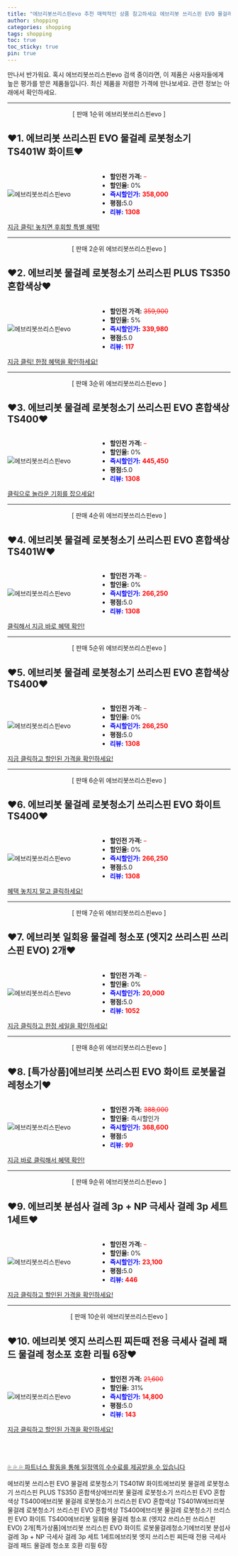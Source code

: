 ```yaml
---
title: "에브리봇쓰리스핀evo 추천 매력적인 상품 참고하세요 에브리봇 쓰리스핀 EVO 물걸레 로봇청소기"
author: shopping
categories: shopping
tags: shopping
toc: true
toc_sticky: true
pin: true
---
```

만나서 반가워요. 혹시 에브리봇쓰리스핀evo 검색 중이라면, 이 제품은 사용자들에게 높은 평가를 받은 제품들입니다. 최신 제품을 저렴한 가격에 만나보세요. 관련 정보는 아래에서 확인하세요.

---
<p class="toplist" style="margin: 0 auto; display: block; width: fit-content;">[ 판매 1순위 에브리봇쓰리스핀evo ]</p>

<h2><strong>❤️1. 에브리봇 쓰리스핀 EVO 물걸레 로봇청소기 TS401W 화이트❤️</strong></h2>

<div style="display: flex; align-items: center;">
    <div style="flex: 0.4;">
        <img src="https://thumbnail9.coupangcdn.com/thumbnails/remote/230x230ex/image/retail/images/2023/11/10/14/4/0cbb4482-5e0e-415c-9001-ea6b1a8ce6b5.png" alt="에브리봇쓰리스핀evo" style="max-width: 100%;">
    </div>
    <div style="flex: 0.6; margin-left: 10px;">
        <ul>
            <li><strong>할인전 가격:</strong> <del style="color: red;">-</del></li>
            <li><strong>할인율:</strong> 0%</li>
            <li><span style='color:blue'><strong>즉시할인가:</strong></span> <span style='color:red'><strong>358,000</strong></span></li>
            <li><strong>평점:</strong>5.0</li>
            <li><span style='color:blue'><strong>리뷰:</strong></span> <span style='color:red'><strong>1308</strong></span></li>
        </ul>
    </div>
</div>
<div class="center">
    <a href="https://William4Davisa.github.io?lptag=AF9450613&subid=githubio&pageKey=6872357576&traceid=V0-153&itemId=20660287540&vendorItemId=87733059459" class="myButton">
        지금 클릭! 놓치면 후회할 특별 혜택!
    </a>
</div>


---
<p class="toplist" style="margin: 0 auto; display: block; width: fit-content;">[ 판매 2순위 에브리봇쓰리스핀evo ]</p>

<h2><strong>❤️2. 에브리봇 물걸레 로봇청소기 쓰리스핀 PLUS TS350 혼합색상❤️</strong></h2>

<div style="display: flex; align-items: center;">
    <div style="flex: 0.4;">
        <img src="https://thumbnail6.coupangcdn.com/thumbnails/remote/230x230ex/image/retail/images/2023/09/12/17/0/f2c91410-0be8-4b2d-be10-f264661940dd.jpg" alt="에브리봇쓰리스핀evo" style="max-width: 100%;">
    </div>
    <div style="flex: 0.6; margin-left: 10px;">
        <ul>
            <li><strong>할인전 가격:</strong> <del style="color: red;">359,900</del></li>
            <li><strong>할인율:</strong> 5%</li>
            <li><span style='color:blue'><strong>즉시할인가:</strong></span> <span style='color:red'><strong>339,980</strong></span></li>
            <li><strong>평점:</strong>5.0</li>
            <li><span style='color:blue'><strong>리뷰:</strong></span> <span style='color:red'><strong>117</strong></span></li>
        </ul>
    </div>
</div>
<div class="center">
    <a href="https://William4Davisa.github.io?lptag=AF9450613&subid=githubio&pageKey=7593109796&traceid=V0-153&itemId=20068970498&vendorItemId=87164782457" class="myButton">
        지금 클릭! 한정 혜택을 확인하세요!
    </a>
</div>


---
<p class="toplist" style="margin: 0 auto; display: block; width: fit-content;">[ 판매 3순위 에브리봇쓰리스핀evo ]</p>

<h2><strong>❤️3. 에브리봇 물걸레 로봇청소기 쓰리스핀 EVO 혼합색상 TS400❤️</strong></h2>

<div style="display: flex; align-items: center;">
    <div style="flex: 0.4;">
        <img src="https://thumbnail6.coupangcdn.com/thumbnails/remote/230x230ex/image/vendor_inventory/9da3/7b8a06ea435a1b0b649887ab9c759e2afcadba795b52098da3419a3f287f.jpg" alt="에브리봇쓰리스핀evo" style="max-width: 100%;">
    </div>
    <div style="flex: 0.6; margin-left: 10px;">
        <ul>
            <li><strong>할인전 가격:</strong> <del style="color: red;">-</del></li>
            <li><strong>할인율:</strong> 0%</li>
            <li><span style='color:blue'><strong>즉시할인가:</strong></span> <span style='color:red'><strong>445,450</strong></span></li>
            <li><strong>평점:</strong>5.0</li>
            <li><span style='color:blue'><strong>리뷰:</strong></span> <span style='color:red'><strong>1308</strong></span></li>
        </ul>
    </div>
</div>
<div class="center">
    <a href="https://William4Davisa.github.io?lptag=AF9450613&subid=githubio&pageKey=6872357576&traceid=V0-153&itemId=16444777243&vendorItemId=90132475589" class="myButton">
        클릭으로 놀라운 기회를 잡으세요!
    </a>
</div>


---
<p class="toplist" style="margin: 0 auto; display: block; width: fit-content;">[ 판매 4순위 에브리봇쓰리스핀evo ]</p>

<h2><strong>❤️4. 에브리봇 물걸레 로봇청소기 쓰리스핀 EVO 혼합색상 TS401W❤️</strong></h2>

<div style="display: flex; align-items: center;">
    <div style="flex: 0.4;">
        <img src="https://thumbnail10.coupangcdn.com/thumbnails/remote/230x230ex/image/vendor_inventory/7070/f0119704bc9b08d666d5233e344acde165fb70e886d30655ea6e5dc2b983.jpg" alt="에브리봇쓰리스핀evo" style="max-width: 100%;">
    </div>
    <div style="flex: 0.6; margin-left: 10px;">
        <ul>
            <li><strong>할인전 가격:</strong> <del style="color: red;">-</del></li>
            <li><strong>할인율:</strong> 0%</li>
            <li><span style='color:blue'><strong>즉시할인가:</strong></span> <span style='color:red'><strong>266,250</strong></span></li>
            <li><strong>평점:</strong>5.0</li>
            <li><span style='color:blue'><strong>리뷰:</strong></span> <span style='color:red'><strong>1308</strong></span></li>
        </ul>
    </div>
</div>
<div class="center">
    <a href="https://William4Davisa.github.io?lptag=AF9450613&subid=githubio&pageKey=6872357576&traceid=V0-153&itemId=23751999936&vendorItemId=90776490217" class="myButton">
        클릭해서 지금 바로 혜택 확인!
    </a>
</div>


---
<p class="toplist" style="margin: 0 auto; display: block; width: fit-content;">[ 판매 5순위 에브리봇쓰리스핀evo ]</p>

<h2><strong>❤️5. 에브리봇 물걸레 로봇청소기 쓰리스핀 EVO 혼합색상 TS400❤️</strong></h2>

<div style="display: flex; align-items: center;">
    <div style="flex: 0.4;">
        <img src="https://thumbnail10.coupangcdn.com/thumbnails/remote/230x230ex/image/vendor_inventory/7070/f0119704bc9b08d666d5233e344acde165fb70e886d30655ea6e5dc2b983.jpg" alt="에브리봇쓰리스핀evo" style="max-width: 100%;">
    </div>
    <div style="flex: 0.6; margin-left: 10px;">
        <ul>
            <li><strong>할인전 가격:</strong> <del style="color: red;">-</del></li>
            <li><strong>할인율:</strong> 0%</li>
            <li><span style='color:blue'><strong>즉시할인가:</strong></span> <span style='color:red'><strong>266,250</strong></span></li>
            <li><strong>평점:</strong>5.0</li>
            <li><span style='color:blue'><strong>리뷰:</strong></span> <span style='color:red'><strong>1308</strong></span></li>
        </ul>
    </div>
</div>
<div class="center">
    <a href="https://William4Davisa.github.io?lptag=AF9450613&subid=githubio&pageKey=6872357576&traceid=V0-153&itemId=23751999943&vendorItemId=90776490235" class="myButton">
        지금 클릭하고 할인된 가격을 확인하세요!
    </a>
</div>


---
<p class="toplist" style="margin: 0 auto; display: block; width: fit-content;">[ 판매 6순위 에브리봇쓰리스핀evo ]</p>

<h2><strong>❤️6. 에브리봇 물걸레 로봇청소기 쓰리스핀 EVO 화이트 TS400❤️</strong></h2>

<div style="display: flex; align-items: center;">
    <div style="flex: 0.4;">
        <img src="https://thumbnail6.coupangcdn.com/thumbnails/remote/230x230ex/image/vendor_inventory/2ff3/8d4f3e092b3c97d70a0e65c54feb54d07ed5dacaebe670f42d5abdb04882.png" alt="에브리봇쓰리스핀evo" style="max-width: 100%;">
    </div>
    <div style="flex: 0.6; margin-left: 10px;">
        <ul>
            <li><strong>할인전 가격:</strong> <del style="color: red;">-</del></li>
            <li><strong>할인율:</strong> 0%</li>
            <li><span style='color:blue'><strong>즉시할인가:</strong></span> <span style='color:red'><strong>266,250</strong></span></li>
            <li><strong>평점:</strong>5.0</li>
            <li><span style='color:blue'><strong>리뷰:</strong></span> <span style='color:red'><strong>1308</strong></span></li>
        </ul>
    </div>
</div>
<div class="center">
    <a href="https://William4Davisa.github.io?lptag=AF9450613&subid=githubio&pageKey=6872357576&traceid=V0-153&itemId=23751999931&vendorItemId=90776490208" class="myButton">
        혜택 놓치지 말고 클릭하세요!
    </a>
</div>


---
<p class="toplist" style="margin: 0 auto; display: block; width: fit-content;">[ 판매 7순위 에브리봇쓰리스핀evo ]</p>

<h2><strong>❤️7. 에브리봇 일회용 물걸레 청소포 (엣지2 쓰리스핀 쓰리스핀 EVO) 2개❤️</strong></h2>

<div style="display: flex; align-items: center;">
    <div style="flex: 0.4;">
        <img src="https://thumbnail8.coupangcdn.com/thumbnails/remote/230x230ex/image/vendor_inventory/7cfd/15e0f46063303f34ae73ce22a5ea6dc830e476427d005475e91eac8e005b.jpg" alt="에브리봇쓰리스핀evo" style="max-width: 100%;">
    </div>
    <div style="flex: 0.6; margin-left: 10px;">
        <ul>
            <li><strong>할인전 가격:</strong> <del style="color: red;">-</del></li>
            <li><strong>할인율:</strong> 0%</li>
            <li><span style='color:blue'><strong>즉시할인가:</strong></span> <span style='color:red'><strong>20,000</strong></span></li>
            <li><strong>평점:</strong>5.0</li>
            <li><span style='color:blue'><strong>리뷰:</strong></span> <span style='color:red'><strong>1052</strong></span></li>
        </ul>
    </div>
</div>
<div class="center">
    <a href="https://William4Davisa.github.io?lptag=AF9450613&subid=githubio&pageKey=6885151038&traceid=V0-153&itemId=16851785354&vendorItemId=90690564108" class="myButton">
        지금 클릭하고 한정 세일을 확인하세요!
    </a>
</div>


---
<p class="toplist" style="margin: 0 auto; display: block; width: fit-content;">[ 판매 8순위 에브리봇쓰리스핀evo ]</p>

<h2><strong>❤️8. [특가상품]에브리봇 쓰리스핀 EVO 화이트 로봇물걸레청소기❤️</strong></h2>

<div style="display: flex; align-items: center;">
    <div style="flex: 0.4;">
        <img src="https://thumbnail6.coupangcdn.com/thumbnails/remote/230x230ex/image/vendor_inventory/6322/82e939b7f7953b7c01f4ad21f617aa684d400ae5a1a2eea5a0e95c6e88cb.jpg" alt="에브리봇쓰리스핀evo" style="max-width: 100%;">
    </div>
    <div style="flex: 0.6; margin-left: 10px;">
        <ul>
            <li><strong>할인전 가격:</strong> <del style="color: red;">388,000</del></li>
            <li><strong>할인율:</strong> 즉시할인가</li>
            <li><span style='color:blue'><strong>즉시할인가:</strong></span> <span style='color:red'><strong>368,600</strong></span></li>
            <li><strong>평점:</strong>5</li>
            <li><span style='color:blue'><strong>리뷰:</strong></span> <span style='color:red'><strong>99</strong></span></li>
        </ul>
    </div>
</div>
<div class="center">
    <a href="https://William4Davisa.github.io?lptag=AF9450613&subid=githubio&pageKey=8236191058&traceid=V0-153&itemId=23707621195&vendorItemId=90732601564" class="myButton">
        지금 바로 클릭해서 혜택 확인!
    </a>
</div>


---
<p class="toplist" style="margin: 0 auto; display: block; width: fit-content;">[ 판매 9순위 에브리봇쓰리스핀evo ]</p>

<h2><strong>❤️9. 에브리봇 분섬사 걸레 3p + NP 극세사 걸레 3p 세트 1세트❤️</strong></h2>

<div style="display: flex; align-items: center;">
    <div style="flex: 0.4;">
        <img src="https://thumbnail9.coupangcdn.com/thumbnails/remote/230x230ex/image/retail/images/8852221572912224-bf28a414-235c-4678-aa7f-5b5b39ee1797.jpg" alt="에브리봇쓰리스핀evo" style="max-width: 100%;">
    </div>
    <div style="flex: 0.6; margin-left: 10px;">
        <ul>
            <li><strong>할인전 가격:</strong> <del style="color: red;">-</del></li>
            <li><strong>할인율:</strong> 0%</li>
            <li><span style='color:blue'><strong>즉시할인가:</strong></span> <span style='color:red'><strong>23,100</strong></span></li>
            <li><strong>평점:</strong>5.0</li>
            <li><span style='color:blue'><strong>리뷰:</strong></span> <span style='color:red'><strong>446</strong></span></li>
        </ul>
    </div>
</div>
<div class="center">
    <a href="https://William4Davisa.github.io?lptag=AF9450613&subid=githubio&pageKey=6820270622&traceid=V0-153&itemId=16162959160&vendorItemId=83358575582" class="myButton">
        지금 클릭하고 할인된 가격을 확인하세요!
    </a>
</div>


---
<p class="toplist" style="margin: 0 auto; display: block; width: fit-content;">[ 판매 10순위 에브리봇쓰리스핀evo ]</p>

<h2><strong>❤️10. 에브리봇 엣지 쓰리스핀 찌든때 전용 극세사 걸레 패드 물걸레 청소포 호환 리필 6장❤️</strong></h2>

<div style="display: flex; align-items: center;">
    <div style="flex: 0.4;">
        <img src="https://thumbnail10.coupangcdn.com/thumbnails/remote/230x230ex/image/vendor_inventory/d636/5a5141ec3ec31a2b111ccf0875841cc16c1fd002e1ad9e9727ee597b2c6a.jpg" alt="에브리봇쓰리스핀evo" style="max-width: 100%;">
    </div>
    <div style="flex: 0.6; margin-left: 10px;">
        <ul>
            <li><strong>할인전 가격:</strong> <del style="color: red;">21,600</del></li>
            <li><strong>할인율:</strong> 31%</li>
            <li><span style='color:blue'><strong>즉시할인가:</strong></span> <span style='color:red'><strong>14,800</strong></span></li>
            <li><strong>평점:</strong>5.0</li>
            <li><span style='color:blue'><strong>리뷰:</strong></span> <span style='color:red'><strong>143</strong></span></li>
        </ul>
    </div>
</div>
<div class="center">
    <a href="https://William4Davisa.github.io?lptag=AF9450613&subid=githubio&pageKey=7744670451&traceid=V0-153&itemId=20845219841&vendorItemId=87912819468" class="myButton">
        지금 클릭하고 할인된 가격을 확인하세요!
    </a>
</div>

<br><br><br>[💦 💦 💦 파트너스 활동을 통해 일정액의 수수료를 제공받을 수 있습니다](https://link.coupang.com/a/bcpT2c)<br><br>에브리봇 쓰리스핀 EVO 물걸레 로봇청소기 TS401W 화이트에브리봇 물걸레 로봇청소기 쓰리스핀 PLUS TS350 혼합색상에브리봇 물걸레 로봇청소기 쓰리스핀 EVO 혼합색상 TS400에브리봇 물걸레 로봇청소기 쓰리스핀 EVO 혼합색상 TS401W에브리봇 물걸레 로봇청소기 쓰리스핀 EVO 혼합색상 TS400에브리봇 물걸레 로봇청소기 쓰리스핀 EVO 화이트 TS400에브리봇 일회용 물걸레 청소포 (엣지2 쓰리스핀 쓰리스핀 EVO) 2개[특가상품]에브리봇 쓰리스핀 EVO 화이트 로봇물걸레청소기에브리봇 분섬사 걸레 3p + NP 극세사 걸레 3p 세트 1세트에브리봇 엣지 쓰리스핀 찌든때 전용 극세사 걸레 패드 물걸레 청소포 호환 리필 6장